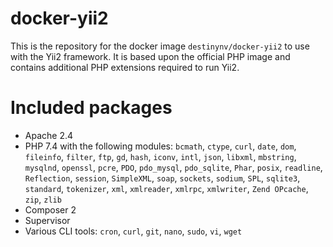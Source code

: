 # docker-yii2

This is the repository for the docker image `destinynv/docker-yii2` to use with the Yii2 framework.
It is based upon the official PHP image and contains additional PHP extensions required to run Yii2.

# Included packages
* Apache 2.4
* PHP 7.4 with the following modules: `bcmath`, `ctype`, `curl`, `date`, `dom`, `fileinfo`, `filter`, `ftp`, `gd`, `hash`, `iconv`, `intl`, `json`, `libxml`, `mbstring`, `mysqlnd`, `openssl`, `pcre`, `PDO`, `pdo_mysql`, `pdo_sqlite`, `Phar`, `posix`, `readline`, `Reflection`, `session`, `SimpleXML`, `soap`, `sockets`, `sodium`, `SPL`, `sqlite3`, `standard`, `tokenizer`, `xml`, `xmlreader`, `xmlrpc`, `xmlwriter`, `Zend OPcache`, `zip`, `zlib`
* Composer 2
* Supervisor
* Various CLI tools: `cron`, `curl`, `git`, `nano`, `sudo`, `vi`, `wget`
